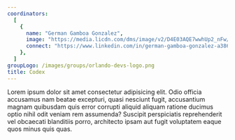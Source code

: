 ```yaml
---
coordinators:
  [
    {
      name: "German Gamboa Gonzalez",
      image: "https://media.licdn.com/dms/image/v2/D4E03AQE7wwhUp2_nFw/profile-displayphoto-shrink_200_200/profile-displayphoto-shrink_200_200/0/1730479630153?e=1743638400&v=beta&t=2y2-dFLotzoDGgc7pypTPKmnKHvVaInPld9WeGJLxAQ",
      connect: "https://www.linkedin.com/in/german-gamboa-gonzalez-a3863197/",
    },
  ]
groupLogo: /images/groups/orlando-devs-logo.png
title: Codex
---
```


Lorem ipsum dolor sit amet consectetur adipisicing elit. Odio officia accusamus nam beatae excepturi, quasi nesciunt fugit, accusantium magnam quibusdam quis error corrupti aliquid aliquam ratione ducimus optio nihil odit veniam rem assumenda? Suscipit perspiciatis reprehenderit vel obcaecati blanditiis porro, architecto ipsam aut fugit voluptatem eaque quos minus quis quas.
